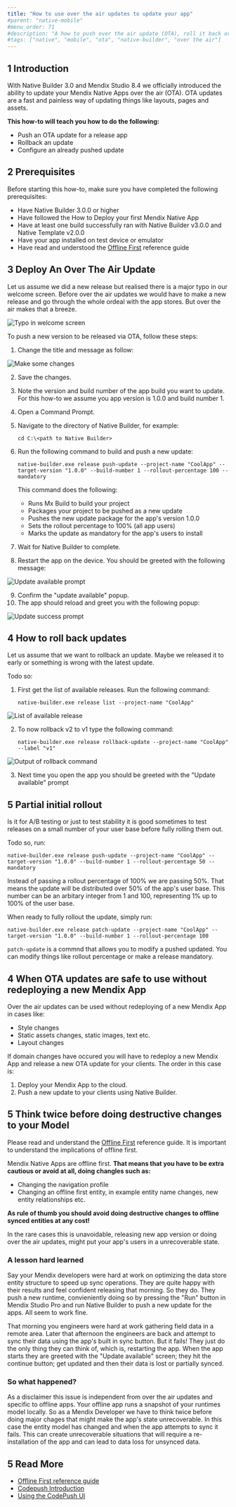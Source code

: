 ```yaml
---
title: "How to use over the air updates to update your app"
#parent: "native-mobile"
#menu_order: 71
#description: "A how to push over the air update (OTA), roll it back or modify it"
#tags: ["native", "mobile", "ota", "native-builder", "over the air"]
---
```


## 1 Introduction

With Native Builder 3.0 and Mendix Studio 8.4 we officially introduced the ability to update your Mendix Native Apps over the air (OTA).
OTA updates are a fast and painless way of updating things like layouts, pages and assets. 

**This how-to will teach you how to do the following:**

* Push an OTA update for a release app
* Rollback an update
* Configure an already pushed update 

## 2 Prerequisites
Before starting this how-to, make sure you have completed the following prerequisites:

* Have Native Builder 3.0.0 or higher
* Have followed the How to Deploy your first Mendix Native App
* Have at least one build successfully ran with Native Builder v3.0.0 and Native Template v2.0.0
* Have your app installed on test device or emulator
* Have read and understood the [Offline First]("/refguide/offline-first.md") reference guide

## 3 Deploy An Over The Air Update
Let us assume we did a new release but realised there is a major typo in our welcome screen. Before over the air updates we would have to make a new release and go through the whole ordeal with the app stores. But over the air makes that a breeze.

![Typo in welcome screen](attachments/how-to-ota/phone-error-text.png)

To push a new version to be released via OTA, follow these steps:

1. Change the title and message as follow: 
   
![Make some changes](attachments/how-to-ota/modeller-correct.png)

2. Save the changes.
3. Note the version and build number of the app build you want to update. For this how-to we assume you app version is 1.0.0 and build number 1.
4. Open a Command Prompt.
5. Navigate to the directory of Native Builder, for example:
   
   `cd C:\<path to Native Builder>`

6. Run the following command to build and push a new update: 
   
   `native-builder.exe release push-update --project-name "CoolApp" --target-version "1.0.0" --build-number 1 --rollout-percentage 100 --mandatory`

   This command does the following:
   - Runs Mx Build to build your project
   - Packages your project to be pushed as a new update
   - Pushes the new update package for the app's version 1.0.0
   - Sets the rollout percentage to 100% (all app users)
   - Marks the update as mandatory for the app's users to install

7. Wait for Native Builder to complete.
8. Restart the app on the device. You should be greeted with the following message:

![Update available prompt](attachments/how-to-ota/phone-update-prompt.png)

9.  Confirm the "update available" popup.
10. The app should reload and greet you with the following popup:

![Update success prompt](attachments/how-to-ota/phone-success-prompt.png)


## 4 How to roll back updates
Let us assume that we want to rollback an update. Maybe we released it to early or something is wrong with the latest update.

Todo so: 
1. First get the list of available releases. Run the following command: 

    `native-builder.exe release list --project-name "CoolApp"`

  ![List of available release](attachments/how-to-ota/release-list.png)

2. To now rollback v2 to v1 type the following command: 

    `native-builder.exe release rollback-update --project-name "CoolApp" --label "v1"`

  ![Output of rollback command](attachments/how-to-ota/rollback-result.png)

3. Next time you open the app you should be greeted with the "Update available" prompt

## 5 Partial initial rollout
Is it for A/B testing or just to test stability it is good sometimes to test releases on a small number of your user base before fully rolling them out.

Todo so, run: 
  
  `native-builder.exe release push-update --project-name "CoolApp" --target-version "1.0.0" --build-number 1 --rollout-percentage 50 --mandatory`

Instead of passing a rollout percentage of 100% we are passing 50%. That means the update will be distributed over 50% of the app's user base. This number can be an arbitary integer from 1 and 100, representing 1% up to 100% of the user base.

When ready to fully rollout the update, simply run: 

  `native-builder.exe release patch-update --project-name "CoolApp" --target-version "1.0.0" --build-number 1 --rollout-percentage 100`

`patch-update` is a commnd that allows you to modify a pushed updated. You can modify things like rollout percentage or make a release mandatory.

## 4 When OTA updates are safe to use without redeploying a new Mendix App

Over the air updates can be used without redeploying of a new Mendix App in cases like: 

- Style changes
- Static assets changes, static images, text etc. 
- Layout changes

If domain changes have occured you will have to redeploy a new Mendix App and release a new OTA update for your clients. The order in this case is: 

1) Deploy your Mendix App to the cloud.
2) Push a new update to your clients using Native Builder.

## 5 Think twice before doing destructive changes to your Model

Please read and understand the [Offline First]("/refguide/offline-first.md") reference guide. It is important to understand the implications of offline first.

Mendix Native Apps are offline first. **That means that you have to be extra cautious or avoid at all, doing changles such as:** 

- Changing the navigation profile
- Changing an offline first entity, in example entity name changes, new entity relationships etc.

**As rule of thumb you should avoid doing destructive changes to offline synced entities at any cost!**

In the rare cases this is unavoidable, releasing new app version or doing over the air updates, might put your app's users in a unrecoverable state. 

### A lesson hard learned

Say your Mendix developers were hard at work on optimizing the data store entity structure to speed up sync operations. They are quite happy with their results and feel confident releasing that morning. So they do. They push a new runtime, convieniently doing so by pressing the "Run" button in Mendix Studio Pro and run Native Builder to push a new update for the apps. All seem to work fine. 

That morning you engineers were hard at work gathering field data in a remote area. Later that afternoon the engineers are back and attempt to sync their data using the app's built in sync button. But it fails! They just do the only thing they can think of, which is, restarting the app. When the app starts they are greeted with the "Update available" screen; they hit the continue button; get updated and then their data is lost or partially synced.

### So what happened?

As a disclaimer this issue is independent from over the air updates and specific to offline apps. Your offline app runs a snapshot of your runtimes model locally. So as a Mendix Developer we have to think twice before doing major chages that might make the app's state unrecoverable. In this case the entity model has changed and when the app attempts to sync it fails.
This can create unrecoverable situations that will require a re-installation of the app and can lead to data loss for unsynced data.

## 5 Read More

- [Offline First reference guide]("/refguide/offline-first.md")
- [Codepush Introduction](https://docs.microsoft.com/en-us/appcenter/distribution/codepush/)
- [Using the CodePush UI](https://docs.microsoft.com/en-us/appcenter/distribution/codepush/using-ui)
